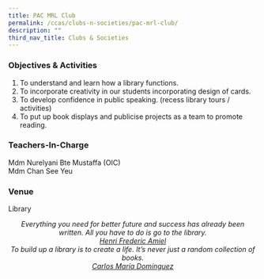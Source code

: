 ```yaml
---
title: PAC MRL Club
permalink: /ccas/clubs-n-societies/pac-mrl-club/
description: ""
third_nav_title: Clubs & Societies
---
```

### Objectives &amp; Activities

1.  To understand and learn how a library functions.
2.  To incorporate creativity in our students incorporating design of cards.
3.  To develop confidence in public speaking. (recess library tours / activities)
4.  To put up book displays and publicise projects as a team to promote reading.

### Teachers-In-Charge

Mdm Nurelyani Bte Mustaffa (OIC) <br>
Mdm Chan See Yeu

### Venue

Library

<center><i>Everything you need for better future and success has already been written. All you have to do is go to the library.<br>
<u>Henri Frederic Amiel</u></i></center>

<center><i>To build up a library is to create a life. It’s never just a random collection of books.<br>
<u>Carlos María Domínguez</u></i></center>